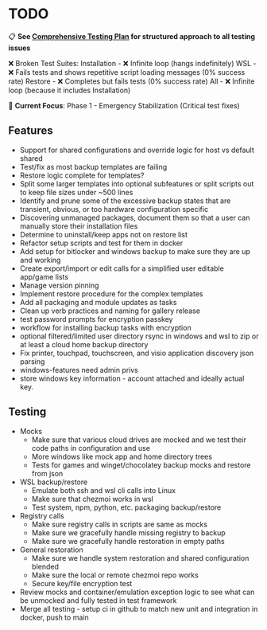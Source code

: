 # TODO

📋 **See [Comprehensive Testing Plan](docs/TESTING_PLAN.md) for structured approach to all testing issues**

❌ Broken Test Suites:
Installation - ❌ Infinite loop (hangs indefinitely)
WSL - ❌ Fails tests and shows repetitive script loading messages (0% success rate)
Restore - ❌ Completes but fails tests (0% success rate)
All - ❌ Infinite loop (because it includes Installation)

🎯 **Current Focus**: Phase 1 - Emergency Stabilization (Critical test fixes)

## Features

- Support for shared configurations and override logic for host vs default shared
- Test/fix as most backup templates are failing
- Restore logic complete for templates?
- Split some larger templates into optional subfeatures or split scripts out to keep file sizes under ~500 lines
- Identify and prune some of the excessive backup states that are transient, obvious, or too hardware configuration specific
- Discovering unmanaged packages, document them so that a user can manually store their installation files
- Determine to uninstall/keep apps not on restore list
- Refactor setup scripts and test for them in docker
- Add setup for bitlocker and windows backup to make sure they are up and working
- Create export/import or edit calls for a simplified user editable app/game lists
- Manage version pinning
- Implement restore procedure for the complex templates
- Add all packaging and module updates as tasks
- Clean up verb practices and naming for gallery release
- test password prompts for encryption passkey
- workflow for installing backup tasks with encryption
- optional filtered/limited user directory rsync in windows and wsl to zip or at least a cloud home backup directory
- Fix printer, touchpad, touchscreen, and visio application discovery json parsing
- windows-features need admin privs
- store windows key information - account attached and ideally actual key.

## Testing

- Mocks
  - Make sure that various cloud drives are mocked and we test their code paths in configuration and use
  - More windows like mock app and home directory trees
  - Tests for games and winget/chocolatey backup mocks and restore from json
- WSL backup/restore
  - Emulate both ssh and wsl cli calls into Linux
  - Make sure that chezmoi works in wsl
  - Test system, npm, python, etc. packaging backup/restore
- Registry calls
  - Make sure registry calls in scripts are same as mocks
  - Make sure we gracefully handle missing registry to backup
  - Make sure we gracefully handle restoration in empty paths
- General restoration
  - Make sure we handle system restoration and shared configuration blended
  - Make sure the local or remote chezmoi repo works
  - Secure key/file encryption test
- Review mocks and container/emulation exception logic to see what can be unmocked and fully tested in test framework
- Merge all testing - setup ci in github to match new unit and integration in docker, push to main
